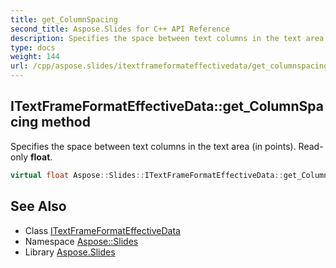 ```yaml
---
title: get_ColumnSpacing
second_title: Aspose.Slides for C++ API Reference
description: Specifies the space between text columns in the text area (in points). Read-only float.
type: docs
weight: 144
url: /cpp/aspose.slides/itextframeformateffectivedata/get_columnspacing/
---
```

## ITextFrameFormatEffectiveData::get_ColumnSpacing method


Specifies the space between text columns in the text area (in points). Read-only **float**.

```cpp
virtual float Aspose::Slides::ITextFrameFormatEffectiveData::get_ColumnSpacing()=0
```

## See Also

* Class [ITextFrameFormatEffectiveData](../)
* Namespace [Aspose::Slides](../../)
* Library [Aspose.Slides](../../../)
